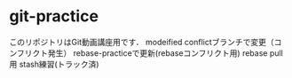 # git-practice
このリポジトリはGit動画講座用です．
modeified
conflictブランチで変更（コンフリクト発生）
rebase-practiceで更新(rebaseコンフリクト用)
rebase pull 用
stash練習(トラック済)
